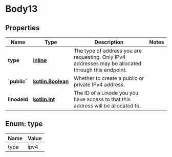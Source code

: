 
# Body13

## Properties
Name | Type | Description | Notes
------------ | ------------- | ------------- | -------------
**type** | [**inline**](#TypeEnum) | The type of address you are requesting. Only IPv4 addresses may be allocated through this endpoint.  | 
**&#x60;public&#x60;** | [**kotlin.Boolean**](.md) | Whether to create a public or private IPv4 address.  | 
**linodeId** | [**kotlin.Int**](.md) | The ID of a Linode you you have access to that this address will be allocated to.  | 



<a name="TypeEnum"></a>
## Enum: type
Name | Value
---- | -----
type | ipv4



